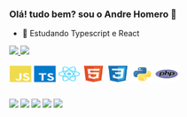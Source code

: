 ### Olá! tudo bem? sou o Andre Homero 👋

- 🌱 Estudando Typescript e React

<a href="https://github.com/andrewhomero">
<img height="180em" src="https://github-readme-stats.vercel.app/api?username=andrewhomero&show_icons=true&theme=dracula&include_all_commits=true&count_private=true" />
</a>
<a href="https://github.com/andrewhomero">
  <img height="180em" src="https://github-readme-stats.vercel.app/api/top-langs/?username=andrewhomero&layout=compact&langs_count=16&theme=dracula" />
</a>


<div style="display: inline_block"><br>
  <img align="center" alt="Andrew-Js" height="30" width="40" src="https://raw.githubusercontent.com/devicons/devicon/master/icons/javascript/javascript-plain.svg">
  <img align="center" alt="Andrew-Ts" height="30" width="40" src="https://raw.githubusercontent.com/devicons/devicon/master/icons/typescript/typescript-plain.svg">
  <img align="center" alt="Andrew-React" height="30" width="40" src="https://raw.githubusercontent.com/devicons/devicon/master/icons/react/react-original.svg">
  <img align="center" alt="Andrew-HTML" height="30" width="40" src="https://raw.githubusercontent.com/devicons/devicon/master/icons/html5/html5-original.svg">
  <img align="center" alt="Andrew-CSS" height="30" width="40" src="https://raw.githubusercontent.com/devicons/devicon/master/icons/css3/css3-original.svg">
  <img align="center" alt="Andrew-Python" height="30" width="40" src="https://raw.githubusercontent.com/devicons/devicon/master/icons/python/python-original.svg">
  <img align="center" alt="Andrew-PHP" height="30" width="40" src="https://raw.githubusercontent.com/devicons/devicon/master/icons/php/php-original.svg">
</div>
  
  ##
 
<div> 
  <a href="https://instagram.com/andrefhomero" target="_blank"><img src="https://img.shields.io/badge/-Instagram-%23E4405F?style=for-the-badge&logo=instagram&logoColor=white" target="_blank"></a>
 	<a href="https://t.me/andrewhomero" target="_blank"><img src="https://img.shields.io/badge/Telegram-9146FF?style=for-the-badge&logo=telegram&logoColor=white" target="_blank"></a>
  <a href = "mailto:homerogestorads@gmail.com"><img src="https://img.shields.io/badge/-Gmail-%23333?style=for-the-badge&logo=gmail&logoColor=white" target="_blank"></a>
  <a href="https://www.linkedin.com/in/andrewh-ferreira" target="_blank"><img src="https://img.shields.io/badge/-LinkedIn-%230077B5?style=for-the-badge&logo=linkedin&logoColor=white" target="_blank"></a> 
  <a href="https://wa.me/message/62MQOHNM4RE5M1" target="_blank"><img src="https://img.shields.io/badge/-WhatsApp-%a4c639?style=for-the-badge&logo=whatsapp&logoColor=white" target="_blank"></a> 
  
</div>

<!--![Snake animation](https://github.com/andrewhomero/andrewhomero/blob/output/github-contribution-grid-snake.svg)
